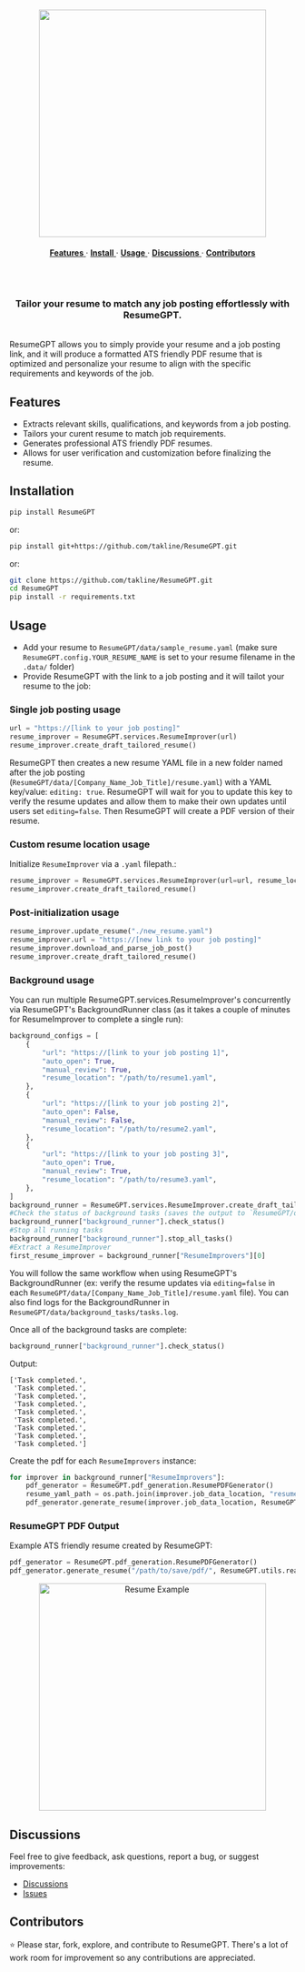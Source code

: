<h1 align="center">
  <picture>
    <source media="(prefers-color-scheme: dark)" srcset="images/ResumeGPT-light.png"/>
    <source media="(prefers-color-scheme: light)" srcset="images/ResumeGPT.png"/>
    <img width="400" src="images/ResumeGPT.png"/>
 <br />
</h1>

<div align="center">

<p align="center">
  <a href="#features">
    <b>Features</b>
  </a>
     · 
  <a href="#installation">
    <b>Install</b>
  </a>
     · 
  <a href="#usage">
    <b>Usage</b>
  </a>
      · 
  <a href="#discussions">
    <b>Discussions</b>
  </a>
     · 
  <a href="#contributors">
    <b>Contributors</b>
  </a>

</p>


<br>


</div>

<br>

<h3 align="center">Tailor your resume to match any job posting effortlessly with ResumeGPT.
</h3>

<br/>
ResumeGPT allows you to simply provide your resume and a job posting link, and it will produce a formatted ATS friendly PDF resume that is optimized and personalize your resume to align with the specific requirements and keywords of the job. 

## Features
- Extracts relevant skills, qualifications, and keywords from a job posting.
- Tailors your curent resume to match job requirements.
- Generates professional ATS friendly PDF resumes.
- Allows for user verification and customization before finalizing the resume.

## Installation

```bash
pip install ResumeGPT
```

or:

```bash
pip install git+https://github.com/takline/ResumeGPT.git
```

or:


```bash
git clone https://github.com/takline/ResumeGPT.git
cd ResumeGPT
pip install -r requirements.txt
```

## Usage

 - Add your resume to `ResumeGPT/data/sample_resume.yaml` (make sure `ResumeGPT.config.YOUR_RESUME_NAME` is set to your resume filename in the `.data/` folder)
 - Provide ResumeGPT with the link to a job posting and it will tailot your resume to the job:

### Single job posting usage
```python
url = "https://[link to your job posting]"
resume_improver = ResumeGPT.services.ResumeImprover(url)
resume_improver.create_draft_tailored_resume()
```

ResumeGPT then creates a new resume YAML file in a new folder named after the job posting (`ResumeGPT/data/[Company_Name_Job_Title]/resume.yaml`) with a YAML key/value: `editing: true`. ResumeGPT will wait for you to update this key to verify the resume updates and allow them to make their own updates until users set `editing=false`. Then ResumeGPT will create a PDF version of their resume.


### Custom resume location usage
Initialize `ResumeImprover` via a `.yaml` filepath.:

```python
resume_improver = ResumeGPT.services.ResumeImprover(url=url, resume_location="custom/path/to/resume.yaml")
resume_improver.create_draft_tailored_resume()
```

### Post-initialization usage
```python
resume_improver.update_resume("./new_resume.yaml")
resume_improver.url = "https://[new link to your job posting]"
resume_improver.download_and_parse_job_post()
resume_improver.create_draft_tailored_resume()
```

### Background usage
You can run multiple ResumeGPT.services.ResumeImprover's concurrently via ResumeGPT's BackgroundRunner class (as it takes a couple of minutes for ResumeImprover to complete a single run):
```python
background_configs = [
    {
        "url": "https://[link to your job posting 1]",
        "auto_open": True,
        "manual_review": True,
        "resume_location": "/path/to/resume1.yaml",
    },
    {
        "url": "https://[link to your job posting 2]",
        "auto_open": False,
        "manual_review": False,
        "resume_location": "/path/to/resume2.yaml",
    },
    {
        "url": "https://[link to your job posting 3]",
        "auto_open": True,
        "manual_review": True,
        "resume_location": "/path/to/resume3.yaml",
    },
]
background_runner = ResumeGPT.services.ResumeImprover.create_draft_tailored_resumes_in_background(background_configs=background_configs)
#Check the status of background tasks (saves the output to `ResumeGPT/data/background_tasks/tasks.log`)
background_runner["background_runner"].check_status()
#Stop all running tasks
background_runner["background_runner"].stop_all_tasks()
#Extract a ResumeImprover
first_resume_improver = background_runner["ResumeImprovers"][0]
```

You will follow the same workflow when using ResumeGPT's BackgroundRunner (ex: verify the resume updates via `editing=false` in each `ResumeGPT/data/[Company_Name_Job_Title]/resume.yaml` file). You can also find logs for the BackgroundRunner in `ResumeGPT/data/background_tasks/tasks.log`.

Once all of the background tasks are complete:

```python
background_runner["background_runner"].check_status()
```

Output:
```
['Task completed.',
 'Task completed.',
 'Task completed.',
 'Task completed.',
 'Task completed.',
 'Task completed.',
 'Task completed.',
 'Task completed.',
 'Task completed.']
```

Create the pdf for each `ResumeImprovers` instance:

```python
for improver in background_runner["ResumeImprovers"]:
    pdf_generator = ResumeGPT.pdf_generation.ResumePDFGenerator()
    resume_yaml_path = os.path.join(improver.job_data_location, "resume.yaml")
    pdf_generator.generate_resume(improver.job_data_location, ResumeGPT.utils.read_yaml(filename=resume_yaml_path))
```


### ResumeGPT PDF Output
Example ATS friendly resume created by ResumeGPT:

```python
pdf_generator = ResumeGPT.pdf_generation.ResumePDFGenerator()
pdf_generator.generate_resume("/path/to/save/pdf/", ResumeGPT.utils.read_yaml(filename="/path/to/resume/resume.yaml"))
```


<p align="center">
  <img src="images/example_resume_output.png" alt="Resume Example" width="400"/>
</p>




## Discussions
Feel free to give feedback, ask questions, report a bug, or suggest improvements:

 - [Discussions](https://github.com/takline/ResumeGPT/discussions)
 - [Issues](https://github.com/takline/ResumeGPT/issues)


##  Contributors
⭐️  Please star, fork, explore, and contribute to ResumeGPT. There's a lot of work room for improvement so any contributions are appreciated.


